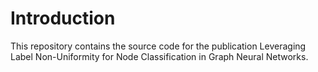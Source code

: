 # Introduction
This repository contains the source code for the publication Leveraging Label Non-Uniformity for Node Classification in Graph Neural Networks. 
